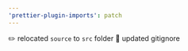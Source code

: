 ```yaml
---
'prettier-plugin-imports': patch
---
```


✏️ relocated `source` to `src` folder
🔧 updated gitignore
